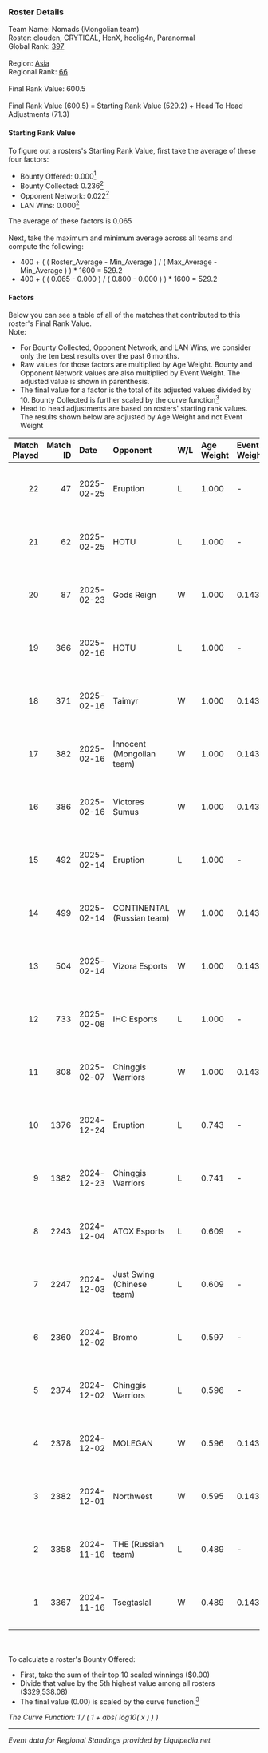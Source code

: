 ### Roster Details<br />
Team Name: Nomads (Mongolian team)<br />
Roster: clouden, CRYTICAL, HenX, hoolig4n, Paranormal<br />
Global Rank: [397](../standings_global.md)<br />
<br />
Region: [Asia]( ../standings_asia.md)<br />
Regional Rank: [66]( ../standings_asia.md)<br />
<br />
Final Rank Value:  600.5<br />
<br />
Final Rank Value (600.5) = Starting Rank Value (529.2) + Head To Head Adjustments (71.3)<br />

#### Starting Rank Value<br />
To figure out a rosters's Starting Rank Value, first take the average of these four factors:<br />
- Bounty Offered: 0.000[<sup>1</sup>](#table2)
- Bounty Collected: 0.236[<sup>2</sup>](#table1)
- Opponent Network: 0.022[<sup>2</sup>](#table1)
- LAN Wins: 0.000[<sup>2</sup>](#table1)

The average of these factors is 0.065<br />
<br />
Next, take the maximum and minimum average across all teams and compute the following:<br />
- 400 + ( ( Roster_Average - Min_Average ) / ( Max_Average - Min_Average ) ) * 1600 = 529.2
- 400 + ( ( 0.065 - 0.000 ) / ( 0.800 - 0.000 ) ) * 1600 = 529.2


#### Factors<br />
Below you can see a table of all of the matches that contributed to this roster's Final Rank Value.<br />
Note:<br />

- For Bounty Collected, Opponent Network, and LAN Wins, we consider only the ten best results over the past 6 months.
- Raw values for those factors are multiplied by Age Weight. Bounty and Opponent Network values are also multiplied by Event Weight. The adjusted value is shown in parenthesis.
- The final value for a factor is the total of its adjusted values divided by 10. Bounty Collected is further scaled by the curve function[<sup>3</sup>](#curveFunction)
- Head to head adjustments are based on rosters' starting rank values. The results shown below are adjusted by Age Weight and not Event Weight
<span id="table1"></span><br />


| Match Played | Match ID | Date       | Opponent                   | W/L | Age Weight | Event Weight | Bounty Collected | Opponent Network | LAN Wins  | H2H Adj. | Roster                                        |
| -: | -: | :- | :- | :- | :- | :- | :- | :- | :- | -: | :- |
|           22 |       47 | 2025-02-25 | Eruption                   | L   | 1.000      | -            | -                | -                | -         |    -4.93 | clouden, CRYTICAL, HenX, hoolig4n, Paranormal |
|           21 |       62 | 2025-02-25 | HOTU                       | L   | 1.000      | -            | -                | -                | -         |    -8.12 | clouden, CRYTICAL, HenX, hoolig4n, Paranormal |
|           20 |       87 | 2025-02-23 | Gods Reign                 | W   | 1.000      | 0.143        | 0.018 (0.003)    | 0.407 (0.058)    | 0 (0.000) |    25.39 | clouden, CRYTICAL, HenX, hoolig4n, Paranormal |
|           19 |      366 | 2025-02-16 | HOTU                       | L   | 1.000      | -            | -                | -                | -         |    -8.76 | CRYTICAL, HenX, hoolig4n, m4mc, Paranormal    |
|           18 |      371 | 2025-02-16 | Taimyr                     | W   | 1.000      | 0.143        | 0.000 (0.000)    | 0.094 (0.013)    | 0 (0.000) |     8.92 | CRYTICAL, HenX, hoolig4n, m4mc, Paranormal    |
|           17 |      382 | 2025-02-16 | Innocent (Mongolian team)  | W   | 1.000      | 0.143        | 0.000 (0.000)    | 0.047 (0.007)    | 0 (0.000) |     8.66 | CRYTICAL, HenX, hoolig4n, m4mc, Paranormal    |
|           16 |      386 | 2025-02-16 | Victores Sumus             | W   | 1.000      | 0.143        | 0.006 (0.001)    | 0.173 (0.025)    | 0 (0.000) |    20.22 | CRYTICAL, HenX, hoolig4n, m4mc, Paranormal    |
|           15 |      492 | 2025-02-14 | Eruption                   | L   | 1.000      | -            | -                | -                | -         |    -3.84 | CRYTICAL, HenX, hoolig4n, m4mc, Paranormal    |
|           14 |      499 | 2025-02-14 | CONTINENTAL (Russian team) | W   | 1.000      | 0.143        | 0.000 (0.000)    | 0.094 (0.013)    | 0 (0.000) |     9.55 | CRYTICAL, HenX, hoolig4n, m4mc, Paranormal    |
|           13 |      504 | 2025-02-14 | Vizora Esports             | W   | 1.000      | 0.143        | 0.000 (0.000)    | 0.122 (0.017)    | 0 (0.000) |    12.13 | CRYTICAL, HenX, hoolig4n, m4mc, Paranormal    |
|           12 |      733 | 2025-02-08 | IHC Esports                | L   | 1.000      | -            | -                | -                | -         |    -9.09 | CRYTICAL, HenX, hoolig4n, KRST, shinobi       |
|           11 |      808 | 2025-02-07 | Chinggis Warriors          | W   | 1.000      | 0.143        | 0.016 (0.002)    | 0.563 (0.080)    | 0 (0.000) |    27.13 | CRYTICAL, HenX, hoolig4n, KRST, shinobi       |
|           10 |     1376 | 2024-12-24 | Eruption                   | L   | 0.743      | -            | -                | -                | -         |    -3.25 | CRYTICAL, HenX, hoolig4n, Randyyyy, shinobi   |
|            9 |     1382 | 2024-12-23 | Chinggis Warriors          | L   | 0.741      | -            | -                | -                | -         |    -2.81 | CRYTICAL, HenX, hoolig4n, Randyyyy, shinobi   |
|            8 |     2243 | 2024-12-04 | ATOX Esports               | L   | 0.609      | -            | -                | -                | -         |    -0.80 | CRYTICAL, HenX, hoolig4n, Randyyyy, shinobi   |
|            7 |     2247 | 2024-12-03 | Just Swing (Chinese team)  | L   | 0.609      | -            | -                | -                | -         |    -4.09 | CRYTICAL, HenX, hoolig4n, Randyyyy, shinobi   |
|            6 |     2360 | 2024-12-02 | Bromo                      | L   | 0.597      | -            | -                | -                | -         |    -4.69 | CRYTICAL, HenX, hoolig4n, Randyyyy, shinobi   |
|            5 |     2374 | 2024-12-02 | Chinggis Warriors          | L   | 0.596      | -            | -                | -                | -         |    -2.20 | CRYTICAL, HenX, hoolig4n, Randyyyy, shinobi   |
|            4 |     2378 | 2024-12-02 | MOLEGAN                    | W   | 0.596      | 0.143        | 0.000 (0.000)    | 0.028 (0.002)    | 0 (0.000) |     5.96 | CRYTICAL, HenX, hoolig4n, Randyyyy, shinobi   |
|            3 |     2382 | 2024-12-01 | Northwest                  | W   | 0.595      | 0.143        | 0.000 (0.000)    | 0.023 (0.002)    | 0 (0.000) |     6.04 | CRYTICAL, HenX, hoolig4n, Randyyyy, shinobi   |
|            2 |     3358 | 2024-11-16 | THE (Russian team)         | L   | 0.489      | -            | -                | -                | -         |    -5.06 | CRYTICAL, HenX, hoolig4n, Randyyyy, shinobi   |
|            1 |     3367 | 2024-11-16 | Tsegtaslal                 | W   | 0.489      | 0.143        | 0.000 (0.000)    | 0.047 (0.003)    | 0 (0.000) |     4.95 | CRYTICAL, HenX, hoolig4n, Randyyyy, shinobi   |

<br />
<span id="table2"></span><br />
To calculate a roster's Bounty Offered:<br />

- First, take the sum of their top 10 scaled winnings ($0.00)
- Divide that value by the 5th highest value among all rosters ($329,538.08)
- The final value (0.00) is scaled by the curve function.[<sup>3</sup>](#curveFunction)

<span id="curveFunction"></span>_The Curve Function: 1 / ( 1 + abs( log10( x ) ) )_<br />

---
_Event data for Regional Standings provided by Liquipedia.net_<br />
